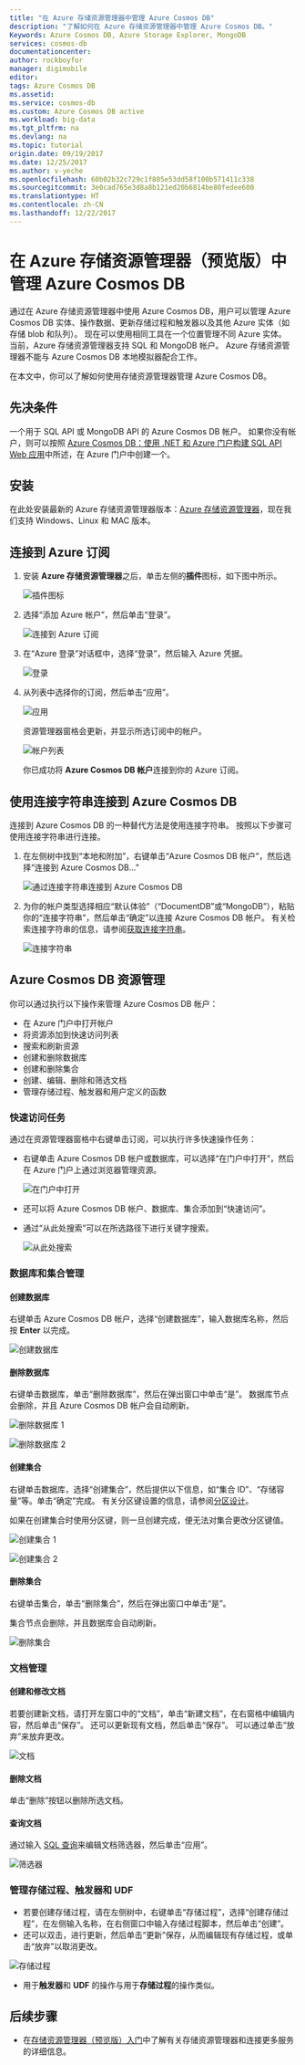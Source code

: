```yaml
---
title: "在 Azure 存储资源管理器中管理 Azure Cosmos DB"
description: "了解如何在 Azure 存储资源管理器中管理 Azure Cosmos DB。"
Keywords: Azure Cosmos DB, Azure Storage Explorer, MongoDB
services: cosmos-db
documentationcenter: 
author: rockboyfor
manager: digimobile
editor: 
tags: Azure Cosmos DB
ms.assetid: 
ms.service: cosmos-db
ms.custom: Azure Cosmos DB active
ms.workload: big-data
ms.tgt_pltfrm: na
ms.devlang: na
ms.topic: tutorial
origin.date: 09/19/2017
ms.date: 12/25/2017
ms.author: v-yeche
ms.openlocfilehash: 60b02b32c729c1f805e53dd58f100b571411c338
ms.sourcegitcommit: 3e0cad765e3d8a8b121ed20b6814be80fedee600
ms.translationtype: HT
ms.contentlocale: zh-CN
ms.lasthandoff: 12/22/2017
---
```

# <a name="manage-azure-cosmos-db-in-azure-storage-explorer-preview"></a>在 Azure 存储资源管理器（预览版）中管理 Azure Cosmos DB

通过在 Azure 存储资源管理器中使用 Azure Cosmos DB，用户可以管理 Azure Cosmos DB 实体、操作数据、更新存储过程和触发器以及其他 Azure 实体（如存储 blob 和队列）。 现在可以使用相同工具在一个位置管理不同 Azure 实体。 当前，Azure 存储资源管理器支持 SQL 和 MongoDB 帐户。 Azure 存储资源管理器不能与 Azure Cosmos DB 本地模拟器配合工作。 

在本文中，你可以了解如何使用存储资源管理器管理 Azure Cosmos DB。

## <a name="prerequisites"></a>先决条件

一个用于 SQL API 或 MongoDB API 的 Azure Cosmos DB 帐户。 如果你没有帐户，则可以按照 [Azure Cosmos DB：使用 .NET 和 Azure 门户构建 SQL API Web 应用](create-sql-api-dotnet.md)中所述，在 Azure 门户中创建一个。

## <a name="installation"></a>安装

在此处安装最新的 Azure 存储资源管理器版本：[Azure 存储资源管理器](https://azure.microsoft.com/en-us/features/storage-explorer/)，现在我们支持 Windows、Linux 和 MAC 版本。
<!-- Storage Explorer is https://azure.microsoft.com/en-us/features/storage-explorer/-->

## <a name="connect-to-an-azure-subscription"></a>连接到 Azure 订阅

1. 安装 **Azure 存储资源管理器**之后，单击左侧的**插件**图标，如下图中所示。

   ![插件图标](./media/tutorial-documentdb-and-mongodb-in-storage-explorer/plug-in-icon.png)

2. 选择“添加 Azure 帐户”，然后单击“登录”。

   ![连接到 Azure 订阅](./media/tutorial-documentdb-and-mongodb-in-storage-explorer/connect-to-azure-subscription.png)

2. 在“Azure 登录”对话框中，选择“登录”，然后输入 Azure 凭据。

    ![登录](./media/tutorial-documentdb-and-mongodb-in-storage-explorer/sign-in.png)

3. 从列表中选择你的订阅，然后单击“应用”。

    ![应用](./media/tutorial-documentdb-and-mongodb-in-storage-explorer/apply-subscription.png)

    资源管理器窗格会更新，并显示所选订阅中的帐户。

    ![帐户列表](./media/tutorial-documentdb-and-mongodb-in-storage-explorer/account-list.png)

    你已成功将 **Azure Cosmos DB 帐户**连接到你的 Azure 订阅。

## <a name="connect-to-azure-cosmos-db-by-using-a-connection-string"></a>使用连接字符串连接到 Azure Cosmos DB

连接到 Azure Cosmos DB 的一种替代方法是使用连接字符串。 按照以下步骤可使用连接字符串进行连接。

1. 在左侧树中找到“本地和附加”，右键单击“Azure Cosmos DB 帐户”，然后选择“连接到 Azure Cosmos DB...”

    ![通过连接字符串连接到 Azure Cosmos DB](./media/tutorial-documentdb-and-mongodb-in-storage-explorer/connect-to-db-by-connection-string.png)

2. 为你的帐户类型选择相应“默认体验”（“DocumentDB”或“MongoDB”），粘贴你的“连接字符串”，然后单击“确定”以连接 Azure Cosmos DB 帐户。 有关检索连接字符串的信息，请参阅[获取连接字符串](/cosmos-db/manage-account#get-the--connection-string)。

    ![连接字符串](./media/tutorial-documentdb-and-mongodb-in-storage-explorer/connection-string.png)

## <a name="azure-cosmos-db-resource-management"></a>Azure Cosmos DB 资源管理

你可以通过执行以下操作来管理 Azure Cosmos DB 帐户：
* 在 Azure 门户中打开帐户
* 将资源添加到快速访问列表
* 搜索和刷新资源
* 创建和删除数据库
* 创建和删除集合
* 创建、编辑、删除和筛选文档
* 管理存储过程、触发器和用户定义的函数

### <a name="quick-access-tasks"></a>快速访问任务

通过在资源管理器窗格中右键单击订阅，可以执行许多快速操作任务：

* 右键单击 Azure Cosmos DB 帐户或数据库，可以选择“在门户中打开”，然后在 Azure 门户上通过浏览器管理资源。

     ![在门户中打开](./media/tutorial-documentdb-and-mongodb-in-storage-explorer/open-in-portal.png)

* 还可以将 Azure Cosmos DB 帐户、数据库、集合添加到“快速访问”。
* 通过“从此处搜索”可以在所选路径下进行关键字搜索。

    ![从此处搜索](./media/tutorial-documentdb-and-mongodb-in-storage-explorer/search-from-here.png) 

### <a name="database-and-collection-management"></a>数据库和集合管理
#### <a name="create-a-database"></a>创建数据库 
右键单击 Azure Cosmos DB 帐户，选择“创建数据库”，输入数据库名称，然后按 **Enter** 以完成。

![创建数据库](./media/tutorial-documentdb-and-mongodb-in-storage-explorer/create-database.png) 

#### <a name="delete-a-database"></a>删除数据库
右键单击数据库，单击“删除数据库”，然后在弹出窗口中单击“是”。 数据库节点会删除，并且 Azure Cosmos DB 帐户会自动刷新。

![删除数据库 1](./media/tutorial-documentdb-and-mongodb-in-storage-explorer/delete-database1.png)  

![删除数据库 2](./media/tutorial-documentdb-and-mongodb-in-storage-explorer/delete-database2.png) 

#### <a name="create-a-collection"></a>创建集合
右键单击数据库，选择“创建集合”，然后提供以下信息，如“集合 ID”、“存储容量”等。单击“确定”完成。 有关分区键设置的信息，请参阅[分区设计](partition-data.md#designing-for-partitioning)。

如果在创建集合时使用分区键，则一旦创建完成，便无法对集合更改分区键值。

![创建集合 1](./media/tutorial-documentdb-and-mongodb-in-storage-explorer/create-collection.png)

![创建集合 2](./media/tutorial-documentdb-and-mongodb-in-storage-explorer/create-collection2.png) 

#### <a name="delete-a-collection"></a>删除集合
右键单击集合，单击“删除集合”，然后在弹出窗口中单击“是”。 

集合节点会删除，并且数据库会自动刷新。  

![删除集合](./media/tutorial-documentdb-and-mongodb-in-storage-explorer/delete-collection.png) 

### <a name="document-management"></a>文档管理

#### <a name="create-and-modify-documents"></a>创建和修改文档
若要创建新文档，请打开左窗口中的“文档”，单击“新建文档”，在右窗格中编辑内容，然后单击“保存”。 还可以更新现有文档，然后单击“保存”。 可以通过单击“放弃”来放弃更改。

![文档](./media/tutorial-documentdb-and-mongodb-in-storage-explorer/document.png)

#### <a name="delete-a-document"></a>删除文档
单击“删除”按钮以删除所选文档。
#### <a name="query-for-documents"></a>查询文档
通过输入 [SQL 查询](sql-api-sql-query.md)来编辑文档筛选器，然后单击“应用”。

![筛选器](./media/tutorial-documentdb-and-mongodb-in-storage-explorer/filter.png)

### <a name="manage-stored-procedures-triggers-and-udfs"></a>管理存储过程、触发器和 UDF
* 若要创建存储过程，请在左侧树中，右键单击“存储过程”，选择“创建存储过程”，在左侧输入名称，在右侧窗口中输入存储过程脚本，然后单击“创建”。 
* 还可以双击，进行更新，然后单击“更新”保存，从而编辑现有存储过程，或单击“放弃”以取消更改。

![存储过程](./media/tutorial-documentdb-and-mongodb-in-storage-explorer/stored-procedure.png)

* 用于**触发器**和 **UDF** 的操作与用于**存储过程**的操作类似。

## <a name="next-steps"></a>后续步骤

* 在[存储资源管理器（预览版）入门](/vs-azure-tools-storage-manage-with-storage-explorer)中了解有关存储资源管理器和连接更多服务的详细信息。

<!--Update_Description: update meta properties, update link, wording update -->

